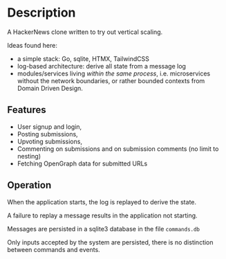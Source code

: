 # Description

A HackerNews clone written to try out vertical scaling.

Ideas found here:

- a simple stack: Go, sqlite, HTMX, TailwindCSS
- log-based architecture: derive all state from a message log
- modules/services living _within the same process_, i.e. microservices without
  the network boundaries, or rather bounded contexts from Domain Driven Design.

## Features

- User signup and login,
- Posting submissions,
- Upvoting submissions,
- Commenting on submissions and on submission comments (no limit to nesting)
- Fetching OpenGraph data for submitted URLs

## Operation

When the application starts, the log is replayed to derive the state.

A failure to replay a message results in the application not starting.

Messages are persisted in a sqlite3 database in the file `commands.db`

Only inputs accepted by the system are persisted, there is no distinction
between commands and events.
